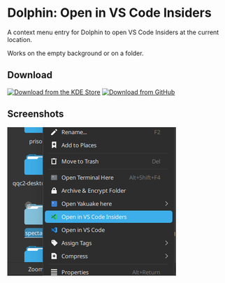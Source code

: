 # Dolphin: Open in VS Code Insiders

A context menu entry for Dolphin to open VS Code Insiders at the current location.

Works on the empty background or on a folder.


## Download

<a href="https://store.kde.org/p/2097219/"><img alt="Download from the KDE Store" height="50px"
src="https://img.shields.io/badge/KDE_Store-blue?style=for-the-badge&logo=kde"></a>
<a href="https://github.com/Merrit/kde-dolphin-open-vscode-insiders/releases/latest"><img alt="Download from GitHub" height="50px"
src="https://img.shields.io/badge/GitHub-blue?style=for-the-badge&logo=github"></a>


## Screenshots

![](screenshots/screenshot1.png)
